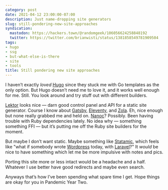 ```yaml
---
category: post
date: 2021-04-12 23:00:00-07:00
description: Just name-dropping site generators
slug: still-pondering-new-site-approaches
syndication:
  mastodon: https://hackers.town/@randomgeek/106056624258848192
  twitter: https://twitter.com/brianwisti/status/1381858549781909504
tags:
- hugo
- ssg
- but-what-else-is-there
- site
- tools
title: Still pondering new site approaches
---
```


I haven’t exactly *loved* [Hugo](../../../card/Hugo.md) since they stuck me with Go templates as the only option.  But Hugo doesn’t need me to love it, and it works well enough for me.  Still.  You look around and try stuff out with different builders.

[Lektor](../../../card/Lektor.md) looks nice — darn good control panel and API for a static site generator.  Course I know about [Gatsby](../../../card/Gatsby.md), [Eleventy](../../../card/Eleventy.md), and [Zola](../../../card/Zola.md).  Eh, nice enough but none really grabbed me and held on. [Nanoc](../../../card/Nanoc.md)?  Possibly.  Been having trouble with Ruby dependencies lately. No idea why — something something FFI — but it’s putting me off the Ruby site builders for the moment.

But maybe I don’t want static.  Maybe something like [Statamic](../../../card/Statamic.md), which feels like "what if somebody wrote [Wordpress](https://wordpress.org) today, with [Laravel](../../../card/Laravel.md)?" It *would* be nice to have something which let me be more impulsive with notes and pics.

Porting this site more or less intact would be a headache and a half.  Whatever I use better have good redirects and maybe even search.

Anyways that’s how I’ve been spending what spare time I get.  Hope things are okay for you in Pandemic Year Two.
